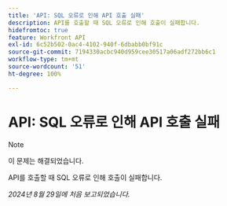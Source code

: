 ```yaml
---
title: 'API: SQL 오류로 인해 API 호출 실패'
description: API를 호출할 때 SQL 오류로 인해 호출이 실패합니다.
hidefromtoc: true
feature: Workfront API
exl-id: 6c52b502-0ac4-4102-940f-6dbabb0bf91c
source-git-commit: 7194330acbc940d959cee30517a06adf272bb6c1
workflow-type: tm+mt
source-wordcount: '51'
ht-degree: 100%

---
```


# API: SQL 오류로 인해 API 호출 실패

>[!NOTE]
>
>이 문제는 해결되었습니다.

API를 호출할 때 SQL 오류로 인해 호출이 실패합니다.

_2024년 8월 29일에 처음 보고되었습니다._
